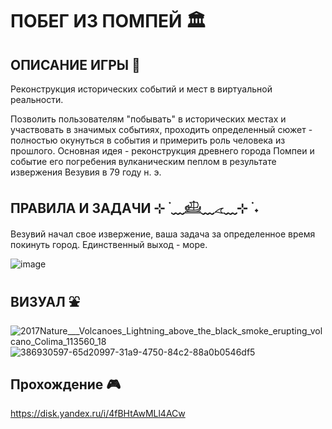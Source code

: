 # ПОБЕГ ИЗ ПОМПЕЙ 🏛️

## ОПИСАНИЕ ИГРЫ 🏺
Реконструкция исторических событий и мест в виртуальной реальности.

Позволить пользователям "побывать" в исторических местах и участвовать в значимых событиях, проходить определенный сюжет - полностью окунуться в события и примерить роль человека из прошлого.
Основная идея - реконструкция древнего города Помпеи и событие его погребения вулканическим пеплом в результате извержения Везувия в 79 году н. э. 

## ПРАВИЛА И ЗАДАЧИ ⊹ ࣪ ﹏𓊝﹏𓂁﹏⊹ ࣪ ˖
Везувий начал свое извержение, ваша задача за определенное время покинуть город. Единственный выход - море.

![image](https://github.com/user-attachments/assets/65d20997-31a9-4750-84c2-88a0b0546df5)

## ВИЗУАЛ ⛲
![2017Nature___Volcanoes_Lightning_above_the_black_smoke_erupting_volcano_Colima_113560_18](https://github.com/user-attachments/assets/360868e3-a5af-4a09-8abc-f81a2cb06490)
![386930597-65d20997-31a9-4750-84c2-88a0b0546df5](https://github.com/user-attachments/assets/5b482b54-3479-4f64-b67d-df26d5aff8d2)

## Прохождение 🎮
https://disk.yandex.ru/i/4fBHtAwMLl4ACw
